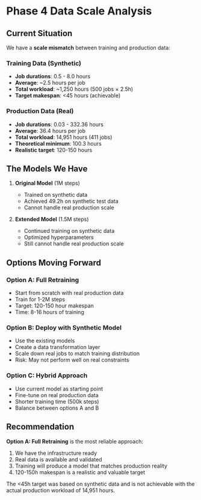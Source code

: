 # Phase 4 Data Scale Analysis

## Current Situation

We have a **scale mismatch** between training and production data:

### Training Data (Synthetic)
- **Job durations**: 0.5 - 8.0 hours
- **Average**: ~2.5 hours per job
- **Total workload**: ~1,250 hours (500 jobs × 2.5h)
- **Target makespan**: <45 hours (achievable)

### Production Data (Real)
- **Job durations**: 0.03 - 332.36 hours
- **Average**: 36.4 hours per job
- **Total workload**: 14,951 hours (411 jobs)
- **Theoretical minimum**: 100.3 hours
- **Realistic target**: 120-150 hours

## The Models We Have

1. **Original Model** (1M steps)
   - Trained on synthetic data
   - Achieved 49.2h on synthetic test data
   - Cannot handle real production scale

2. **Extended Model** (1.5M steps)
   - Continued training on synthetic data
   - Optimized hyperparameters
   - Still cannot handle real production scale

## Options Moving Forward

### Option A: Full Retraining
- Start from scratch with real production data
- Train for 1-2M steps
- Target: 120-150 hour makespan
- Time: 8-16 hours of training

### Option B: Deploy with Synthetic Model
- Use the existing models
- Create a data transformation layer
- Scale down real jobs to match training distribution
- Risk: May not perform well on real constraints

### Option C: Hybrid Approach
- Use current model as starting point
- Fine-tune on real production data
- Shorter training time (500k steps)
- Balance between options A and B

## Recommendation

**Option A: Full Retraining** is the most reliable approach:
1. We have the infrastructure ready
2. Real data is available and validated
3. Training will produce a model that matches production reality
4. 120-150h makespan is a realistic and valuable target

The <45h target was based on synthetic data and is not achievable with the actual production workload of 14,951 hours.